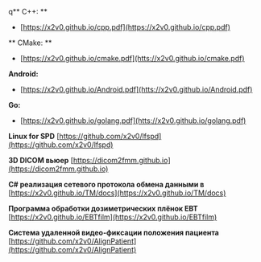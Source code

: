 q** C++: **
- [https://x2v0.github.io/cpp.pdf](https://x2v0.github.io/cpp.pdf)


** CMake: **
- [https://x2v0.github.io/cmake.pdf](htts://x2v0.github.io/cmake.pdf)

**Android:**
- [https://x2v0.github.io/Android.pdf](htts://x2v0.github.io/Android.pdf)

**Go:**
- [https://x2v0.github.io/golang.pdf](htts://x2v0.github.io/golang.pdf)

**Linux for SPD**
[https://github.com/x2v0/lfspd](https://github.com/x2v0/lfspd)

**3D DICOM вьюер**
[https://dicom2fmm.github.io](https://dicom2fmm.github.io) 

**C# реализация сетевого протокола обмена данными в** 
[https://x2v0.github.io/TM/docs](https://x2v0.github.io/TM/docs)

**Программа обработки дозиметрических плёнок EBT**
[https://x2v0.github.io/EBTfilm](https://x2v0.github.io/EBTfilm)

**Система удаленной видео-фиксации положения пациента**
[https://github.com/x2v0/AlignPatient](https://github.com/x2v0/AlignPatient)


